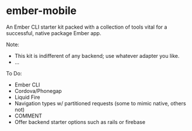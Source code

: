 # ember-mobile
An Ember CLI starter kit packed with a collection of tools vital for a successful, native package Ember app.

Note:
  - This kit is indifferent of any backend; use whatever adapter you like.
  - ...

To Do:
  - Ember CLI
  - Cordova/Phonegap
  - Liquid Fire
  - Navigation types w/ partitioned requests (some to mimic native, others not)
  - COMMENT
  - Offer backend starter options such as rails or firebase
